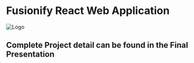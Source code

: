 # Fusionify React Web Application 
![Logo](/Frontend/web/src/assets/fusion_logo.png)

## Complete Project detail can be found in the Final Presentation
